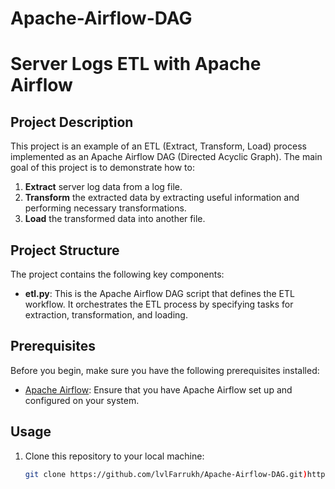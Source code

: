 # Apache-Airflow-DAG
# Server Logs ETL with Apache Airflow

## Project Description

This project is an example of an ETL (Extract, Transform, Load) process implemented as an Apache Airflow DAG (Directed Acyclic Graph). The main goal of this project is to demonstrate how to:

1. **Extract** server log data from a log file.
2. **Transform** the extracted data by extracting useful information and performing necessary transformations.
3. **Load** the transformed data into another file.

## Project Structure

The project contains the following key components:

- **etl.py**: This is the Apache Airflow DAG script that defines the ETL workflow. It orchestrates the ETL process by specifying tasks for extraction, transformation, and loading.

## Prerequisites

Before you begin, make sure you have the following prerequisites installed:

- [Apache Airflow](https://airflow.apache.org/): Ensure that you have Apache Airflow set up and configured on your system.

## Usage

1. Clone this repository to your local machine:

   ```bash
   git clone https://github.com/lvlFarrukh/Apache-Airflow-DAG.git)https://github.com/lvlFarrukh/Apache-Airflow-DAG.git
